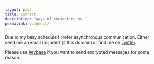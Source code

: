 ```yaml
---
layout: page
title: Connect
description: "Ways of contacting me."
permalink: /connect/
---
```


Due to my busy schedule I prefer asynchronous communication. Either send me an email (mijndert @ this domain) or find me on [Twitter](https://twitter.com/mijndert).

Please use [Keybase](https://keybase.io/mijndert) if you want to send encrypted messages for some reason.
